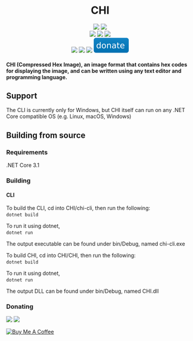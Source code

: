 <h1 align="center">CHI</h1>
<div align="center">  
<a href="https://github.com/omerhijazi404/CHI/actions/workflows/build.yml"><img src="https://img.shields.io/github/workflow/status/omerhijazi404/CHI/build"></a>
<a href="https://github.com/omerhijazi404/CHI/issues"><img src="https://img.shields.io/github/issues/omerhijazi404/CHI"></a>
<br>
<a href="https://nuget.org/packages/chimage"><img src="https://img.shields.io/nuget/v/chimage?logo=nuget"></a>
<a href="https://nuget.org/packages/chimage"><img src="https://img.shields.io/nuget/dt/chimage"></a>
<a href="https://github.com/omerhijazi404/chi/releases"><img src="https://img.shields.io/github/v/release/omerhijazi404/chi"></a>
<br>
<a href="https://discord.gg/7KcMNhmRyg"><img src="https://img.shields.io/discord/821285495551033395?label=discord"></a>
<a href="https://gitter.im/CHImage/community"><img src="https://img.shields.io/gitter/room/omerhijazi404/chi"></a>
<a href="https://twitter.com/icoooode"><img src="https://img.shields.io/twitter/follow/icoooode?style=flat&logo=twitter&color=blue"></a>
<a href="#Donating"><img src="readme/donate.svg"></a>
</div>





#### CHI (Compressed Hex Image), an image format that contains hex codes for displaying the image, and can be written using any text editor and programming language.

## Support

The CLI is currently only for Windows, but CHI itself can run on any .NET Core compatible OS (e.g. Linux, macOS, Windows)
## Building from source

### Requirements

.NET Core 3.1  

### Building

#### CLI

To build the CLI, cd into CHI/chi-cli, then run the following:  
```dotnet build```  

To run it using dotnet,  
```dotnet run```    

The output executable can be found under bin/Debug, named chi-cli.exe  

To build CHI, cd into CHI/CHI, then run the following:  
```dotnet build```  

To run it using dotnet,  
```dotnet run```  

The output DLL can be found under bin/Debug, named CHI.dll

### Donating

<img src="https://img.shields.io/static/v1?label=DOGE&message=DPd9cNFE6uZqJZi3vBiaQBWgxVdhD8vAfE&color=informational&logo=dogecoin">  
<img src="https://img.shields.io/static/v1?label=BTC&message=175grXzxf83Df3MMDr6Z1c6vSoi5Dxos3X&color=informational&logo=bitcoin">  

<a href="https://www.buymeacoffee.com/OmerHijazi" target="_blank"><img src="https://cdn.buymeacoffee.com/buttons/v2/default-yellow.png" alt="Buy Me A Coffee" height="45"></a>
